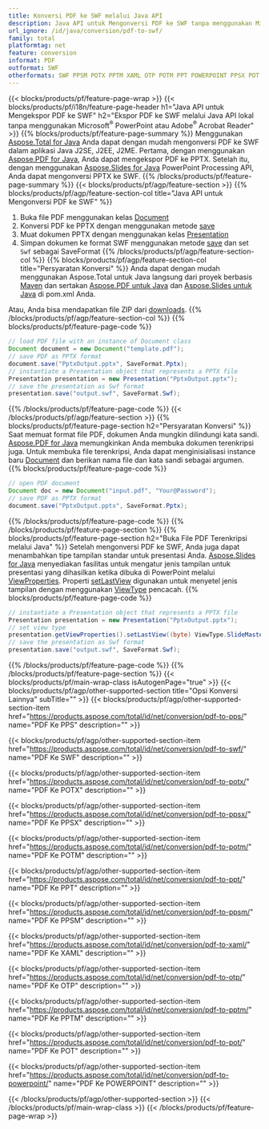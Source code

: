 ```yaml
---
title: Konversi PDF ke SWF melalui Java API
description: Java API untuk Mengonversi PDF ke SWF tanpa menggunakan Microsoft Word
url_ignore: /id/java/conversion/pdf-to-swf/
family: total
platformtag: net
feature: conversion
informat: PDF
outformat: SWF
otherformats: SWF PPSM POTX PPTM XAML OTP POTM PPT POWERPOINT PPSX POT PPS
---
```

{{< blocks/products/pf/feature-page-wrap >}}
{{< blocks/products/pf/i18n/feature-page-header h1="Java API untuk Mengekspor PDF ke SWF" h2="Ekspor PDF ke SWF melalui Java API lokal tanpa menggunakan Microsoft<sup>&reg;</sup> PowerPoint atau Adobe<sup>&reg;</sup> Acrobat Reader" >}}
{{% blocks/products/pf/feature-page-summary %}}
Menggunakan [Aspose.Total for Java](https://products.aspose.com/total/java/) Anda dapat dengan mudah mengonversi PDF ke SWF dalam aplikasi Java J2SE, J2EE, J2ME. Pertama, dengan menggunakan [Aspose.PDF for Java](https://products.aspose.com/pdf/java/), Anda dapat mengekspor PDF ke PPTX. Setelah itu, dengan menggunakan [Aspose.Slides for Java](https://products.aspose.com/slides/java/) PowerPoint Processing API, Anda dapat mengonversi PPTX ke SWF.
{{% /blocks/products/pf/feature-page-summary  %}}
{{< blocks/products/pf/agp/feature-section >}}
{{% blocks/products/pf/agp/feature-section-col title="Java API untuk Mengonversi PDF ke SWF" %}}
1. Buka file PDF menggunakan kelas [Document](https://reference.aspose.com/pdf/java/com.aspose.pdf/Document)
2. Konversi PDF ke PPTX dengan menggunakan metode [save](https://reference.aspose.com/pdf/java/com.aspose.pdf/Document#save-java.lang.String-int-)
3. Muat dokumen PPTX dengan menggunakan kelas [Presentation](https://reference.aspose.com/slides/java/com.aspose.slides/Presentation)
4. Simpan dokumen ke format SWF menggunakan metode [save](https://reference.aspose.com/slides/java/com.aspose.slides/Presentation#save-java.lang.String-int-) dan set ` Swf` sebagai SaveFormat
{{% /blocks/products/pf/agp/feature-section-col %}}
{{% blocks/products/pf/agp/feature-section-col title="Persyaratan Konversi" %}}
Anda dapat dengan mudah menggunakan Aspose.Total untuk Java langsung dari proyek berbasis [Maven](https://repository.aspose.com/webapp/#/artifacts/browse/tree/General/repo/com/aspose/aspose-total) dan sertakan [Aspose.PDF untuk Java](https://docs.aspose.com/pdf/java/installation/) dan [Aspose.Slides untuk Java](https://docs.aspose.com/slides/java/installation/) di pom.xml Anda.

Atau, Anda bisa mendapatkan file ZIP dari [downloads](https://downloads.aspose.com/total/java).
{{% /blocks/products/pf/agp/feature-section-col %}}
{{% blocks/products/pf/feature-page-code %}}

```java
// load PDF file with an instance of Document class
Document document = new Document("template.pdf");
// save PDF as PPTX format 
document.save("PptxOutput.pptx", SaveFormat.Pptx); 
// instantiate a Presentation object that represents a PPTX file
Presentation presentation = new Presentation("PptxOutput.pptx");
// save the presentation as Swf format
presentation.save("output.swf", SaveFormat.Swf);   
```

{{% /blocks/products/pf/feature-page-code %}}
{{< /blocks/products/pf/agp/feature-section >}}
{{% blocks/products/pf/feature-page-section  h2="Persyaratan Konversi" %}}
Saat memuat format file PDF, dokumen Anda mungkin dilindungi kata sandi. [Aspose.PDF for Java](https://products.aspose.com/pdf/java/) memungkinkan Anda membuka dokumen terenkripsi juga. Untuk membuka file terenkripsi, Anda dapat menginisialisasi instance baru [Document](https://reference.aspose.com/pdf/java/com.aspose.pdf/Document#Document-java.lang.String-java.lang.String-) dan berikan nama file dan kata sandi sebagai argumen.  
{{% blocks/products/pf/feature-page-code %}}

```java
// open PDF document
Document doc = new Document("input.pdf", "Your@Password");
// save PDF as PPTX format 
document.save("PptxOutput.pptx", SaveFormat.Pptx); 

```

{{% /blocks/products/pf/feature-page-code  %}}
{{% /blocks/products/pf/feature-page-section %}}
{{% blocks/products/pf/feature-page-section  h2="Buka File PDF Terenkripsi melalui Java" %}}
Setelah mengonversi PDF ke SWF, Anda juga dapat menambahkan tipe tampilan standar untuk presentasi Anda. [Aspose.Slides for Java](https://products.aspose.com/slides/java/) menyediakan fasilitas untuk mengatur jenis tampilan untuk presentasi yang dihasilkan ketika dibuka di PowerPoint melalui [ViewProperties](https://reference.aspose.com/slides/Java/com.aspose.slides/ViewProperties). Properti [setLastView](https://reference.aspose.com/slides/java/com.aspose.slides/ViewProperties#setLastView-int-) digunakan untuk menyetel jenis tampilan dengan menggunakan [ViewType](https://reference.aspose.com/slides/java/com.aspose.slides/ViewType) pencacah. 
{{% blocks/products/pf/feature-page-code %}}

```java
// instantiate a Presentation object that represents a PPTX file
Presentation presentation = new Presentation("PptxOutput.pptx");
// set view type
presentation.getViewProperties().setLastView((byte) ViewType.SlideMasterView);
// save the presentation as Swf format
presentation.save("output.swf", SaveFormat.Swf);    
```

{{% /blocks/products/pf/feature-page-code  %}}
{{% /blocks/products/pf/feature-page-section %}}
{{< blocks/products/pf/main-wrap-class isAutogenPage="true" >}}
{{< blocks/products/pf/agp/other-supported-section title="Opsi Konversi Lainnya" subTitle="" >}}
{{< blocks/products/pf/agp/other-supported-section-item href="https://products.aspose.com/total/id/net/conversion/pdf-to-pps/" name="PDF Ke PPS" description="" >}}

{{< blocks/products/pf/agp/other-supported-section-item href="https://products.aspose.com/total/id/net/conversion/pdf-to-swf/" name="PDF Ke SWF" description="" >}}

{{< blocks/products/pf/agp/other-supported-section-item href="https://products.aspose.com/total/id/net/conversion/pdf-to-potx/" name="PDF Ke POTX" description="" >}}

{{< blocks/products/pf/agp/other-supported-section-item href="https://products.aspose.com/total/id/net/conversion/pdf-to-ppsx/" name="PDF Ke PPSX" description="" >}}

{{< blocks/products/pf/agp/other-supported-section-item href="https://products.aspose.com/total/id/net/conversion/pdf-to-potm/" name="PDF Ke POTM" description="" >}}

{{< blocks/products/pf/agp/other-supported-section-item href="https://products.aspose.com/total/id/net/conversion/pdf-to-ppt/" name="PDF Ke PPT" description="" >}}

{{< blocks/products/pf/agp/other-supported-section-item href="https://products.aspose.com/total/id/net/conversion/pdf-to-ppsm/" name="PDF Ke PPSM" description="" >}}

{{< blocks/products/pf/agp/other-supported-section-item href="https://products.aspose.com/total/id/net/conversion/pdf-to-xaml/" name="PDF Ke XAML" description="" >}}

{{< blocks/products/pf/agp/other-supported-section-item href="https://products.aspose.com/total/id/net/conversion/pdf-to-otp/" name="PDF Ke OTP" description="" >}}

{{< blocks/products/pf/agp/other-supported-section-item href="https://products.aspose.com/total/id/net/conversion/pdf-to-pptm/" name="PDF Ke PPTM" description="" >}}

{{< blocks/products/pf/agp/other-supported-section-item href="https://products.aspose.com/total/id/net/conversion/pdf-to-pot/" name="PDF Ke POT" description="" >}}

{{< blocks/products/pf/agp/other-supported-section-item href="https://products.aspose.com/total/id/net/conversion/pdf-to-powerpoint/" name="PDF Ke POWERPOINT" description="" >}}


{{< /blocks/products/pf/agp/other-supported-section >}}
{{< /blocks/products/pf/main-wrap-class >}}
{{< /blocks/products/pf/feature-page-wrap >}}